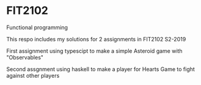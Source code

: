 # FIT2102
Functional programming

This respo includes my solutions for 2 assignments in FIT2102 S2-2019

First assignment using typescipt to make a simple Asteroid game with "Observables"

Second assgnment using haskell to make a player for Hearts Game to fight against other players
